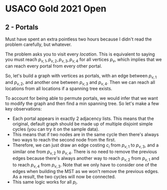 # USACO Gold 2021 Open

## 2 - Portals

Must have spent an extra pointless two hours because I didn't read the problem carefully, but whatever.

The problem asks you to visit every <i>location</i>. This is equivalent to saying you must reach $p_{v,1},p_{v,2},p_{v,3},p_{v,4}$ for all vertices $p_v$, which implies that we can reach every portal from every other portal.

So, let's build a graph with vertices as portals, with an edge between $p_{v,1}$ and $p_{v,2}$, and another one between $p_{v,3}$ and $p_{v,4}$. Then we can reach all locations from all locations if a spanning tree exists.

To account for being able to permute portals, we would infer that we want to modify the graph and then find a min spanning tree. So let's make a few key observations:
 - Each portal appears in exactly 2 adjacency lists. This means that the original, default graph should be made up of multiple disjoint simple cycles (you can try it on the sample data).
 - This means that if two nodes are in the same cycle then there's always two ways to reach the second node from the first.
 - Therefore, we can just draw an edge costing $c_i$ from $p_{v,1}$ to $p_{v,3}$, and a similar one from $p_{v,2}$ to $p_{v,4}$. There is no need to remove the previous edges because there's always another way to reach $p_{v,2}$ from $p_{v,1}$ and to reach $p_{v,4}$ from $p_{v,3}$. Note that we only have to consider one of the edges when building the MST as we won't remove the previous edges. As a result, the two cycles will now be connected.
 - This same logic works for all $p_i$.